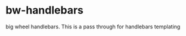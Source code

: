 bw-handlebars
=============

big wheel handlebars. This is a pass through for handlebars templating

